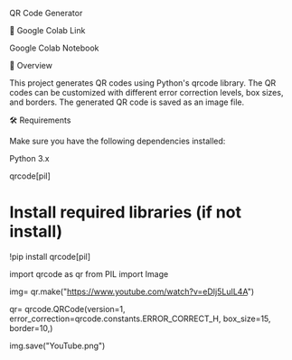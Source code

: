 QR Code Generator

🔗 Google Colab Link

Google Colab Notebook


📌 Overview

This project generates QR codes using Python's qrcode library. The QR codes can be customized with different error correction levels, box sizes, and borders. The generated QR code is saved as an image file.

🛠️ Requirements

Make sure you have the following dependencies installed:

Python 3.x

qrcode[pil]


# Install required libraries (if not install)
!pip install qrcode[pil]

import qrcode as qr
from PIL import Image

img= qr.make("https://www.youtube.com/watch?v=eDIj5LuIL4A")

qr= qrcode.QRCode(version=1,
error_correction=qrcode.constants.ERROR_CORRECT_H,
box_size=15, border=10,)

img.save("YouTube.png")
